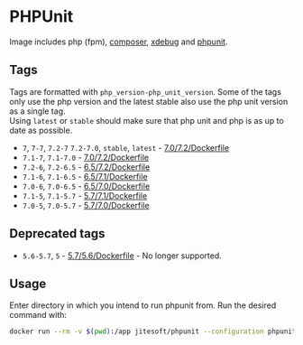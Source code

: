 # PHPUnit

Image includes php (fpm), [composer](https://getcomposer.org/), [xdebug](https://xdebug.org/) and [phpunit](https://phpunit.de/).

## Tags

Tags are formatted with `php_version-php_unit_version`. Some of the tags only use the php version and the latest stable also use the php unit version as a single tag.  
Using `latest` or `stable` should make sure that php unit and php is as up to date as possible.


* `7`, `7-7`, `7.2-7` `7.2-7.0`, `stable`, `latest` - [7.0/7.2/Dockerfile](https://github.com/jitesoft/docker-phpunit/blob/master/7.0/7.2/Dockerfile)
* `7.1-7`, `7.1-7.0` - [7.0/7.2/Dockerfile](https://github.com/jitesoft/docker-phpunit/blob/master/7.0/7.1/Dockerfile)
* `7.2-6`, `7.2-6.5` - [6.5/7.2/Dockerfile](https://github.com/jitesoft/docker-phpunit/blob/master/6.5/7.2/Dockerfile)
* `7.1-6`, `7.1-6.5` - [6.5/7.1/Dockerfile](https://github.com/jitesoft/docker-phpunit/blob/master/6.5/7.1/Dockerfile)
* `7.0-6`, `7.0-6.5` - [6.5/7.0/Dockerfile](https://github.com/jitesoft/docker-phpunit/blob/master/6.5/7.0/Dockerfile)
* `7.1-5`, `7.1-5.7` - [5.7/7.1/Dockerfile](https://github.com/jitesoft/docker-phpunit/blob/master/5.7/7.1/Dockerfile)
* `7.0-5`, `7.0-5.7` - [5.7/7.0/Dockerfile](https://github.com/jitesoft/docker-phpunit/blob/master/5.7/7.0/Dockerfile)

## Deprecated tags

* `5.6-5.7`, `5` - [5.7/5.6/Dockerfile](https:/github.com/jitesoft/docker-phpunit/blob/master/5.7/5.6/Dockerfile) - No longer supported.

## Usage

Enter directory in which you intend to run phpunit from. Run the desired command with:

```bash
docker run --rm -v $(pwd):/app jitesoft/phpunit --configuration phpunit.xml
```
